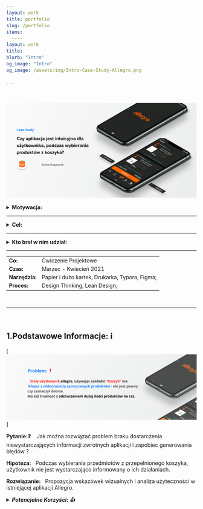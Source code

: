 ```yaml
---
layout: work
title: portfolio
slug: /portfolio
items:
  ----
layout: work
title: 
blurb: "Intro"
og_image: "Intro"
og_image: /assets/img/Intro-Case-Study-Allegro.png
      
---   
```

<br>

[![image-text markdown="1"](https://raw.githubusercontent.com/AnitakasperekUX/AnitakasperekUX.github.io/main/assets/img/tytul.png)](https://raw.githubusercontent.com/AnitakasperekUX/AnitakasperekUX.github.io/main/assets/img/tytul.png)
<br>


<details><summary><b>Motywacja:</b></summary> <br>Głównym czynnikiem, przez który zdecydowałam się na rozwiązanie tego tematu,był kontekst i zaobserwowanie “problemu z życia wziętego,oraz wyłapanie błędu użytkownika podczas używania aplikacji.<br/>Kolejny, to niewielki Zakres problemu, który wydał się optymalny i realny dla kogoś początkującego. Motywacją była też chęć sprawdzenia UX-owych metod w praktyce.</details>

---

<details><summary><b>Cel:</b></summary><br> Celem zadania było pokazanie spójnego procesu i zebranie opinii.Celem końcowym, było zaprojektowanie propozycji, która lepiej informuje użytkowników o ich działaniach.</details>

---

<details><summary><b>Kto brał w nim udział:</b></summary><br> niestety, tylko ja;Konsultowałam jednak proces 2 razy z projektantem spoza branży IT, + kilka osób z którymi przeprowadzałam wywiad.</details>

---




|                |                                                |
| :------------- | ---------------------------------------------- |
| **Co:**        | Ćwiczenie Projektowe                           |
| **Czas:**      | Marzec - Kwiecień 2021                         |
| **Narzędzia:** | Papier i dużo kartek, Drukarka, Typora, Figma; |
| **Proces:**    | Design Thinking, Lean Design;                  |


<br>

---------------

<br>









 1.Podstawowe Informacje:    ℹ️ 
-----------

[![image-text markdown="1"](https://raw.githubusercontent.com/AnitakasperekUX/AnitakasperekUX.github.io/main/assets/img/probelm.png)]

**Pytanie:❓** &nbsp;&nbsp; Jak można rozwiązać problem braku dostarczenia niewystarczających informacji zwrotnych aplikacji i zapobiec generowania błędów ?


**Hipoteza:** &nbsp; Podczas wybierania przedmiotów z przepełnionego koszyka, użytkownik nie jest wystarczająco informowany o ich działaniach.


**Rozwiązanie:** &nbsp; Propozycja wskazówek wizualnych i analiza użyteczności w istniejącej aplikacji Allegro. 

<details><summary><i><b>Potencjalne Korzyści: 👍</b></i></summary><i>- Usprawnienie informacji wizualnych i interakcji, przyspieszy proces zakupowy i uniknie błędów użytkownika Poprzez dodanie wskazówek wizualne, poprawi się użyteczność aplikacji. Model Mentalny stałego użytkownika używającego wersji webowej, będzie spójniejszy.</i></details>








